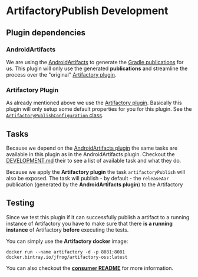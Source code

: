 # ArtifactoryPublish Development

## Plugin dependencies
### AndroidArtifacts
We are using the [AndroidArtifacts](https://github.com/StefMa/AndroidArtifacts/) to generate the [Gradle publications](https://docs.gradle.org/current/userguide/publishing_maven.html)
for us. This plugin will only use the generated **publications** and streamline the process over the "original" [Artifactory plugin](https://www.jfrog.com/confluence/display/RTF/Gradle+Artifactory+Plugin).

### Artifactory Plugin
As already mentioned above we use the [Artifactory plugin](https://www.jfrog.com/confluence/display/RTF/Gradle+Artifactory+Plugin).
Basically this plugin will only setup some default properties for you for this plugin. See the [`ArtifactoryPublishConfiguration` class](https://github.com/StefMa/ArtifactoryPublish/blob/1341ccdc82d1034151aab68ccefb7568e0bbb471/core/src/main/groovy/guru/stefma/artifactorypublish/ArtifactoryPublishConfiguration.groovy).

## Tasks
Because we depend on the [AndroidArtifacts plugin](https://github.com/StefMa/AndroidArtifacts/) the same tasks are available in this plugin
as in the AndroidArtifacts plugin. Checkout the [DEVELOPMENT.md](https://github.com/StefMa/AndroidArtifacts/blob/e90023b015f40ea0f268bd44df9280cacd7ca481/DEVELOPMENT.md) their 
to see a list of available task and what they do.

Because we apply the **Artifactory plugin** the task `artifactoryPublish` will also be exposed.
The task will publish - by default - the `releaseAar` publication (generated by the **AndroidArtifacts plugin**) to the 
Artifactory

## Testing
Since we test this plugin if it can successfully publish a artifact to a running instance of Artifactory you have to make sure
that there **is a running instance** of Artifactory **before** executing the tests.

You can simply use the **Artifactory docker** image:
```
docker run --name artifactory -d -p 8081:8081 docker.bintray.io/jfrog/artifactory-oss:latest
```
You can also checkout the [**consumer README**](consumer/README.md) for more information.
